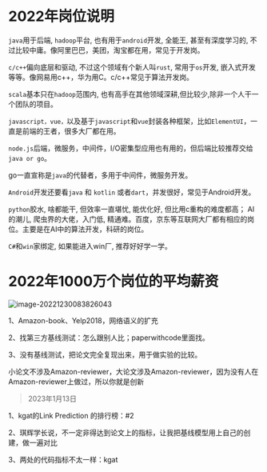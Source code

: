 # 2022年岗位说明

`java`用于后端, `hadoop`平台, 也有用于`android`开发, 全能王, 甚至有深度学习的, 不过比较中庸。像阿里巴巴，美团，淘宝都在用，常见于开发岗。

`c/c++`偏向底层和驱动, 不过这个领域有个新人叫`rust`, 常用于`os`开发, 嵌入式开发等等。像网易用c++，华为用C。c/c++常见于算法开发岗。

`scala`基本只在`hadoop`范围内, 也有高手在其他领域深耕,但比较少,除非一个人干一个团队的项目。

`javascript，vue，`以及基于`javascript`和`vue`封装各种框架，比如`ElementUI`，一直是前端的王者，很多大厂都在用。

`node.js`后端，微服务，中间件，I/O密集型应用也有用的，但后端比较推荐交给`java or go`。

go一直宣称是`java`的代替者，多用于中间件，微服务开发。

`Android`开发还要看`java` 和 `kotlin` 或者`dart`，并发很好，常见于Android开发。

`python`胶水, 啥都能干, 但效率一直堪忧, 能优化好, 但比用c重构的难度都高； AI的潮儿, 爬虫界的大佬，入门低, 精通难。百度，京东等互联网大厂都有相应的岗位。主要是在AI中的算法开发，科研的岗位。

`C#`和`win`家绑定, 如果能进入win厂, 推荐好好学一学。



# 2022年1000万个岗位的平均薪资

![image-20221230083826043](C:/Users/XiaoYun/AppData/Roaming/Typora/typora-user-images/image-20221230083826043.png)



1、Amazon-book、Yelp2018，网络语义的扩充

2、找第三方基线测试：怎么跟别人比；paperwithcode里面找。

3、没有基线测试，把论文完全复现出来，用于做实验的比较。

小论文不涉及Amazon-reviewer，大论文涉及Amazon-reviewer，因为没有人在Amazon-reviewer上做过，所以你就是创新



> 2023年1月13日

1、kgat的Link Prediction 的排行榜：#2

2、琪辉学长说，不一定非得达到论文上的指标，让我把基线模型用上自己的创建，做一遍对比

3、两处的代码指标不太一样：kgat